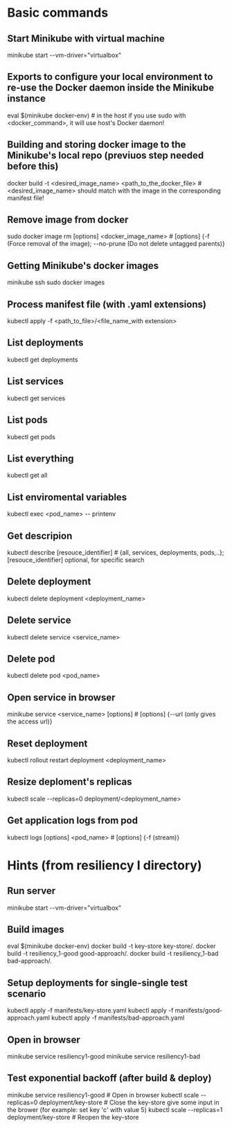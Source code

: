 # Basic commands

## Start Minikube with virtual machine
minikube start --vm-driver="virtualbox"

## Exports to configure your local environment to re-use the Docker daemon inside the Minikube instance
eval $(minikube docker-env) 											# in the host if you use sudo with <docker_command>, it will use host's Docker daemon!

## Building and storing docker image to the Minikube's local repo (previuos step needed before this)
docker build -t <desired_image_name> <path_to_the_docker_file>  						# <desired_image_name> should match with the image in the corresponding manifest file!

## Remove image from docker
sudo docker image rm [options] <docker_image_name>						 		# [options] {-f (Force removal of the image); --no-prune (Do not delete untagged parents)}

## Getting Minikube's docker images
minikube ssh
sudo docker images

## Process manifest file (with .yaml extensions)
kubectl apply -f <path_to_file>/<file_name_with extension>

## List deployments
kubectl get deployments

## List services
kubectl get services

## List pods
kubectl get pods

## List everything
kubectl get all

## List enviromental variables
kubectl exec <pod_name> -- printenv

## Get descripion
kubectl describe <resource> [resouce_identifier]								# <resource> {all, services, deployments, pods,..}; [resouce_identifier] optional, for specific search

## Delete deployment
kubectl delete deployment <deployment_name>

## Delete service
kubectl delete service <service_name>

## Delete pod
kubectl delete pod <pod_name>

## Open service in browser
minikube service <service_name> [options]									# [options] {--url (only gives the access url)}

## Reset deployment
kubectl rollout restart deployment <deployment_name>

## Resize deploment's replicas
kubectl scale --replicas=0 deployment/<deployment_name>

## Get application logs from pod
kubectl logs [options] <pod_name>										# [options] {-f (stream)}

# Hints (from resiliency I directory)

## Run server
minikube start --vm-driver="virtualbox"

## Build images
eval $(minikube docker-env)
docker build -t key-store key-store/.
docker build -t resiliency_1-good good-approach/.
docker build -t resiliency_1-bad bad-approach/.

## Setup deployments for single-single test scenario
kubectl apply -f manifests/key-store.yaml
kubectl apply -f manifests/good-approach.yaml
kubectl apply -f manifests/bad-approach.yaml

## Open in browser
minikube service resiliency1-good
minikube service resiliency1-bad

## Test exponential backoff (after build & deploy)
minikube service resiliency1-good				# Open in browser
kubectl scale --replicas=0 deployment/key-store		# Close the key-store
give some input in the brower (for example: set key 'c' with value 5)
kubectl scale --replicas=1 deployment/key-store		# Reopen the key-store

